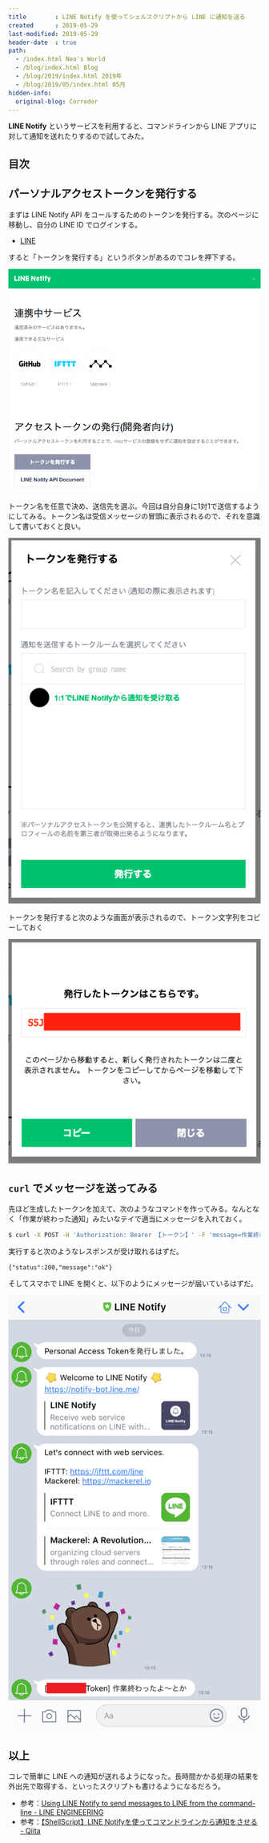 ```yaml
---
title        : LINE Notify を使ってシェルスクリプトから LINE に通知を送る
created      : 2019-05-29
last-modified: 2019-05-29
header-date  : true
path:
  - /index.html Neo's World
  - /blog/index.html Blog
  - /blog/2019/index.html 2019年
  - /blog/2019/05/index.html 05月
hidden-info:
  original-blog: Corredor
---
```


__LINE Notify__ というサービスを利用すると、コマンドラインから LINE アプリに対して通知を送れたりするので試してみた。

## 目次

## パーソナルアクセストークンを発行する

まずは LINE Notify API をコールするためのトークンを発行する。次のページに移動し、自分の LINE ID でログインする。

- [LINE](https://notify-bot.line.me/my/)

すると「トークンを発行する」というボタンがあるのでコレを押下する。

![トークンを発行する](29-02-01.png)

トークン名を任意で決め、送信先を選ぶ。今回は自分自身に1対1で送信するようにしてみる。トークン名は受信メッセージの冒頭に表示されるので、それを意識して書いておくと良い。

![送信先](29-02-02.png)

トークンを発行すると次のような画面が表示されるので、トークン文字列をコピーしておく

![トークン生成](29-02-03.png)

## `curl` でメッセージを送ってみる

先ほど生成したトークンを加えて、次のようなコマンドを作ってみる。なんとなく「作業が終わった通知」みたいなテイで適当にメッセージを入れておく。

```bash
$ curl -X POST -H 'Authorization: Bearer 【トークン】' -F 'message=作業終わったよ〜とか' https://notify-api.line.me/api/notify
```

実行すると次のようなレスポンスが受け取れるはずだ。

```
{"status":200,"message":"ok"}
```

そしてスマホで LINE を開くと、以下のようにメッセージが届いているはずだ。

![メッセージを受信した](29-02-04.png)

## 以上

コレで簡単に LINE への通知が送れるようになった。長時間かかる処理の結果を外出先で取得する、といったスクリプトも書けるようになるだろう。

- 参考：[Using LINE Notify to send messages to LINE from the command-line - LINE ENGINEERING](https://engineering.linecorp.com/ja/blog/detail/88/)
- 参考：[【ShellScript】LINE Notifyを使ってコマンドラインから通知をさせる - Qiita](https://qiita.com/shutokawabata0723/items/a5a193c1dfe76c488f92)
